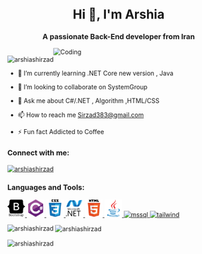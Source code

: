 <h1 align="center">Hi 👋, I'm Arshia</h1>
<h3 align="center">A passionate Back-End developer from Iran</h3>

<img align="right" alt="Coding" width="400" src="https://i.pinimg.com/originals/ef/09/36/ef0936558e58d6bebf73fee2ae">

<p align="left"> <img src="https://komarev.com/ghpvc/?username=arshiashirzad&label=Profile%20views&color=0e75b6&style=flat" alt="arshiashirzad" /> </p>

- 🌱 I’m currently learning .NET Core new version , Java

- 👯 I’m looking to collaborate on SystemGroup

- 💬 Ask me about C#/.NET , Algorithm ,HTML/CSS

- 📫 How to reach me Sirzad383@gmail.com

- ⚡ Fun fact Addicted to Coffee

<h3 align="left">Connect with me:</h3>
<p align="left">
<a href="https://linkedin.com/in/arshiashirzad" target="blank"><img align="center" src="https://raw.githubusercontent.com/rahuldkjain/github-profile-readme-generator/master/src/images/icons/Social/linked-in-alt.svg" alt="arshiashirzad" height="30" width="40" /></a>
</p>

<h3 align="left">Languages and Tools:</h3>
<p align="left"> <a href="https://getbootstrap.com" target="_blank" rel="noreferrer"> <img src="https://raw.githubusercontent.com/devicons/devicon/master/icons/bootstrap/bootstrap-plain-wordmark.svg" alt="bootstrap" width="40" height="40"/> </a> <a href="https://www.w3schools.com/cs/" target="_blank" rel="noreferrer"> <img src="https://raw.githubusercontent.com/devicons/devicon/master/icons/csharp/csharp-original.svg" alt="csharp" width="40" height="40"/> </a> <a href="https://www.w3schools.com/css/" target="_blank" rel="noreferrer"> <img src="https://raw.githubusercontent.com/devicons/devicon/master/icons/css3/css3-original-wordmark.svg" alt="css3" width="40" height="40"/> </a> <a href="https://dotnet.microsoft.com/" target="_blank" rel="noreferrer"> <img src="https://raw.githubusercontent.com/devicons/devicon/master/icons/dot-net/dot-net-original-wordmark.svg" alt="dotnet" width="40" height="40"/> </a> <a href="https://www.w3.org/html/" target="_blank" rel="noreferrer"> <img src="https://raw.githubusercontent.com/devicons/devicon/master/icons/html5/html5-original-wordmark.svg" alt="html5" width="40" height="40"/> </a> <a href="https://www.java.com" target="_blank" rel="noreferrer"> <img src="https://raw.githubusercontent.com/devicons/devicon/master/icons/java/java-original.svg" alt="java" width="40" height="40"/> </a> <a href="https://www.microsoft.com/en-us/sql-server" target="_blank" rel="noreferrer"> <img src="https://www.svgrepo.com/show/303229/microsoft-sql-server-logo.svg" alt="mssql" width="40" height="40"/> </a> <a href="https://tailwindcss.com/" target="_blank" rel="noreferrer"> <img src="https://www.vectorlogo.zone/logos/tailwindcss/tailwindcss-icon.svg" alt="tailwind" width="40" height="40"/> </a> </p>

<p><img align="left" src="https://github-readme-stats.vercel.app/api/top-langs?username=arshiashirzad&show_icons=true&locale=en&layout=compact" alt="arshiashirzad" /></p>

<p>&nbsp;<img align="center" src="https://github-readme-stats.vercel.app/api?username=arshiashirzad&show_icons=true&locale=en" alt="arshiashirzad" /></p>

<p><img align="center" src="https://github-readme-streak-stats.herokuapp.com/?user=arshiashirzad&" alt="arshiashirzad" /></p>
